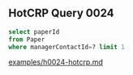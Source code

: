 
## HotCRP Query 0024
```sql
select paperId
from Paper
where managerContactId=? limit 1
```
[examples/h0024-hotcrp.md](/examples/h0024-hotcrp.md)